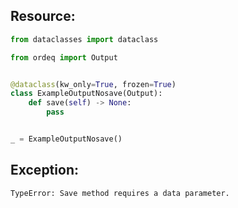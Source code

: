 ## Resource:
```python
from dataclasses import dataclass

from ordeq import Output


@dataclass(kw_only=True, frozen=True)
class ExampleOutputNosave(Output):
    def save(self) -> None:
        pass


_ = ExampleOutputNosave()

```

## Exception:
```text
TypeError: Save method requires a data parameter.
```